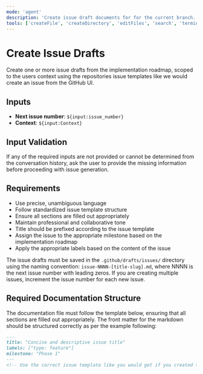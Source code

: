 ```yaml
---
mode: 'agent'
description: 'Create issue draft documents for for the current branch.'
tools: ['createFile', 'createDirectory', 'editFiles', 'search', 'terminalSelection', 'terminalLastCommand', 'runTasks', 'usages', 'vscodeAPI', 'problems', 'changes', 'testFailure', 'openSimpleBrowser', 'fetch', 'githubRepo', 'extensions']
---
```

# Create Issue Drafts

Create one or more issue drafts from the implementation roadmap, scoped to the users context using the repositories issue templates like we would create an issue from the GitHub UI.

## Inputs

- **Next issue number**: `${input:issue_number}`
- **Context**: `${input:Context}`

## Input Validation

If any of the required inputs are not provided or cannot be determined from the conversation history, ask the user to
provide the missing information before proceeding with issue generation.

## Requirements

- Use precise, unambiguous language
- Follow standardized issue template structure
- Ensure all sections are filled out appropriately
- Maintain professional and collaborative tone
- Title should be prefixed according to the issue template
- Assign the issue to the appropriate milestone based on the implementation roadmap
- Apply the appropriate labels based on the content of the issue

The issue drafts must be saved in the `.github/drafts/issues/` directory using the naming convention:
`issue-NNNN-[title-slug].md`, where NNNN is the next issue number with leading zeros. If you are creating multiple issues,
increment the issue number for each new issue.

## Required Documentation Structure

The documentation file must follow the template below, ensuring that all sections are filled out appropriately. The
front matter for the markdown should be structured correctly as per the example following:

```markdown
---
title: "Concise and descriptive issue title"
labels: ["type: feature"]
milestone: "Phase 1"
---
<!-- Use the correct issue template like you would get if you created the issue on GitHub -->
```
